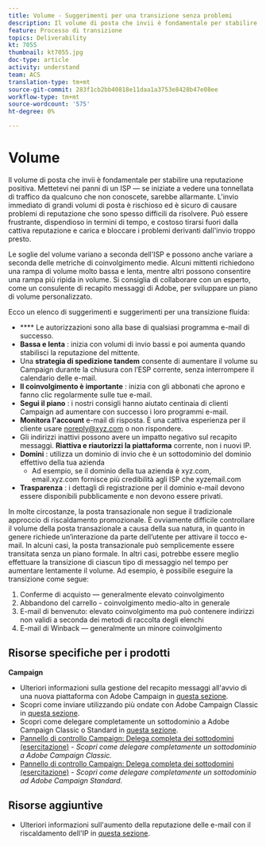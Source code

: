 ```yaml
---
title: Volume - Suggerimenti per una transizione senza problemi
description: Il volume di posta che invii è fondamentale per stabilire una reputazione positiva. Scopri cosa puoi fare per effettuare una transizione senza problemi.
feature: Processo di transizione
topics: Deliverability
kt: 7055
thumbnail: kt7055.jpg
doc-type: article
activity: understand
team: ACS
translation-type: tm+mt
source-git-commit: 283f1cb2bb40818e11daa1a3753e8428b47e08ee
workflow-type: tm+mt
source-wordcount: '575'
ht-degree: 0%

---
```



# Volume

Il volume di posta che invii è fondamentale per stabilire una reputazione positiva. Mettetevi nei panni di un ISP — se iniziate a vedere una tonnellata di traffico da qualcuno che non conoscete, sarebbe allarmante. L&#39;invio immediato di grandi volumi di posta è rischioso ed è sicuro di causare problemi di reputazione che sono spesso difficili da risolvere. Può essere frustrante, dispendioso in termini di tempo, e costoso tirarsi fuori dalla cattiva reputazione e carica e bloccare i problemi derivanti dall&#39;invio troppo presto.

Le soglie del volume variano a seconda dell&#39;ISP e possono anche variare a seconda delle metriche di coinvolgimento medie. Alcuni mittenti richiedono una rampa di volume molto bassa e lenta, mentre altri possono consentire una rampa più ripida in volume. Si consiglia di collaborare con un esperto, come un consulente di recapito messaggi di Adobe, per sviluppare un piano di volume personalizzato.

Ecco un elenco di suggerimenti e suggerimenti per una transizione fluida:

* **** Le autorizzazioni sono alla base di qualsiasi programma e-mail di successo.
* **Bassa e lenta** : inizia con volumi di invio bassi e poi aumenta quando stabilisci la reputazione del mittente.
* Una **strategia di spedizione tandem** consente di aumentare il volume su Campaign durante la chiusura con l’ESP corrente, senza interrompere il calendario delle e-mail.
* **Il coinvolgimento è importante** : inizia con gli abbonati che aprono e fanno clic regolarmente sulle tue e-mail.
* **Segui il piano** : i nostri consigli hanno aiutato centinaia di clienti Campaign ad aumentare con successo i loro programmi e-mail.
* **Monitora l&#39;account** e-mail di risposta. È una cattiva esperienza per il cliente usare noreply@xyz.com o non rispondere.
* Gli indirizzi inattivi possono avere un impatto negativo sul recapito messaggi. **Riattiva e riautorizzi la piattaforma** corrente, non i nuovi IP.
* **Domini** : utilizza un dominio di invio che è un sottodominio del dominio effettivo della tua azienda
   * Ad esempio, se il dominio della tua azienda è xyz.com, email.xyz.com fornisce più credibilità agli ISP che xyzemail.com
* **Trasparenza** : i dettagli di registrazione per il dominio e-mail devono essere disponibili pubblicamente e non devono essere privati.

In molte circostanze, la posta transazionale non segue il tradizionale approccio di riscaldamento promozionale. È ovviamente difficile controllare il volume della posta transazionale a causa della sua natura, in quanto in genere richiede un’interazione da parte dell’utente per attivare il tocco e-mail. In alcuni casi, la posta transazionale può semplicemente essere transitata senza un piano formale. In altri casi, potrebbe essere meglio effettuare la transizione di ciascun tipo di messaggio nel tempo per aumentare lentamente il volume. Ad esempio, è possibile eseguire la transizione come segue:

1. Conferme di acquisto — generalmente elevato coinvolgimento
2. Abbandono del carrello - coinvolgimento medio-alto in generale
3. E-mail di benvenuto: elevato coinvolgimento ma può contenere indirizzi non validi a seconda dei metodi di raccolta degli elenchi
4. E-mail di Winback — generalmente un minore coinvolgimento

## Risorse specifiche per i prodotti

**Campaign**

* Ulteriori informazioni sulla gestione del recapito messaggi all&#39;avvio di una nuova piattaforma con Adobe Campaign in [questa sezione](/help/putting-it-in-practice/ac-starting-new-platform.md).
* Scopri come inviare utilizzando più ondate con Adobe Campaign Classic in [questa sezione](https://experienceleague.adobe.com/docs/campaign-classic/using/sending-messages/key-steps-when-creating-a-delivery/steps-sending-the-delivery.html#sending-using-multiple-waves).
* Scopri come delegare completamente un sottodominio a Adobe Campaign Classic o Standard in [questa sezione](/help/putting-it-in-practice/ac-domain-name-setup.md).
* [Pannello di controllo Campaign: Delega completa dei sottodomini (esercitazione)](https://experienceleague.corp.adobe.com/docs/campaign-classic-learn/control-panel/subdomains-and-certificates/subdomain-delegation.html)  -  *Scopri come delegare completamente un sottodominio a Adobe Campaign Classic.*
* [Pannello di controllo Campaign: Delega completa dei sottodomini (esercitazione)](https://experienceleague.corp.adobe.com/docs/campaign-standard-learn/control-panel/subdomains-and-certificates/subdomain-delegation.html)  -  *Scopri come delegare completamente un sottodominio ad Adobe Campaign Standard.*

## Risorse aggiuntive

* Ulteriori informazioni sull&#39;aumento della reputazione delle e-mail con il riscaldamento dell&#39;IP in [questa sezione](/help/additional-resources/increase-reputation-with-ip-warming.md).
